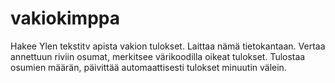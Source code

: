 # vakiokimppa
Hakee Ylen tekstitv apista vakion tulokset. Laittaa nämä tietokantaan. Vertaa annettuun riviin osumat, merkitsee värikoodilla oikeat tulokset. Tulostaa osumien määrän, päivittää automaattisesti tulokset minuutin välein.
